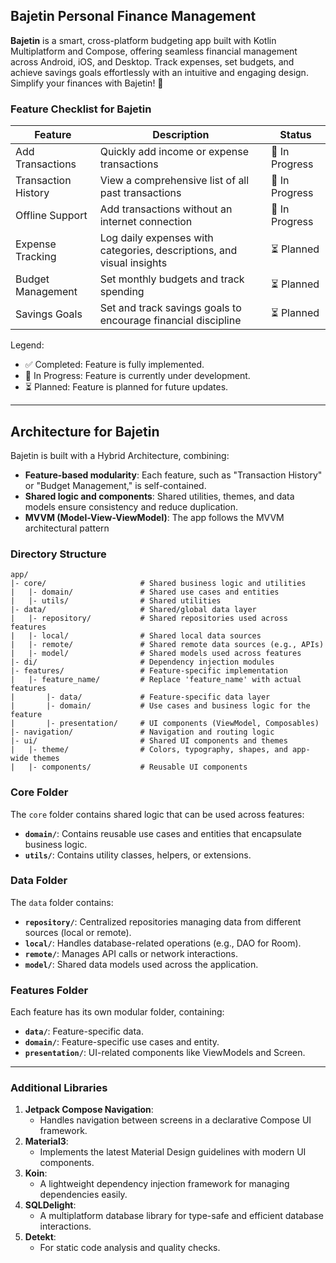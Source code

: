 ## **Bajetin Personal Finance Management**

**Bajetin** is a smart, cross-platform budgeting app built with Kotlin Multiplatform and Compose, offering seamless financial management across Android, iOS, and Desktop. Track expenses, set budgets, and achieve savings goals effortlessly with an intuitive and engaging design. Simplify your finances with Bajetin! 🚀

### **Feature Checklist for Bajetin**

| Feature                     | Description                                                           | Status     |
|-----------------------------|-----------------------------------------------------------------------|------------|
| Add Transactions            | Quickly add income or expense transactions                            | 🔄 In Progress |
| Transaction History         | View a comprehensive list of all past transactions                    | 🔄 In Progress |
| Offline Support             | Add transactions without an internet connection                       | 🔄 In Progress |
| Expense Tracking            | Log daily expenses with categories, descriptions, and visual insights | ⏳ Planned |
| Budget Management           | Set monthly budgets and track spending                                | ⏳ Planned |
| Savings Goals               | Set and track savings goals to encourage financial discipline         | ⏳ Planned |


Legend:
- ✅ Completed: Feature is fully implemented.
- 🔄 In Progress: Feature is currently under development.
- ⏳ Planned: Feature is planned for future updates.

___


## **Architecture for Bajetin**

Bajetin is built with a Hybrid Architecture, combining:
- **Feature-based modularity**: Each feature, such as "Transaction History" or "Budget Management," is self-contained.
- **Shared logic and components**: Shared utilities, themes, and data models ensure consistency and reduce duplication.
- **MVVM (Model-View-ViewModel)**: The app follows the MVVM architectural pattern

### Directory Structure
```
app/
|- core/                     # Shared business logic and utilities
|   |- domain/               # Shared use cases and entities
|   |- utils/                # Shared utilities
|- data/                     # Shared/global data layer
|   |- repository/           # Shared repositories used across features
|   |- local/                # Shared local data sources
|   |- remote/               # Shared remote data sources (e.g., APIs)
|   |- model/                # Shared models used across features
|- di/                       # Dependency injection modules
|- features/                 # Feature-specific implementation
|   |- feature_name/         # Replace 'feature_name' with actual features
|       |- data/             # Feature-specific data layer
|       |- domain/           # Use cases and business logic for the feature
|       |- presentation/     # UI components (ViewModel, Composables)
|- navigation/               # Navigation and routing logic
|- ui/                       # Shared UI components and themes
|   |- theme/                # Colors, typography, shapes, and app-wide themes
|   |- components/           # Reusable UI components
```

### Core Folder
The `core` folder contains shared logic that can be used across features:
- **`domain/`**: Contains reusable use cases and entities that encapsulate business logic.
- **`utils/`**: Contains utility classes, helpers, or extensions.

### Data Folder
The `data` folder contains:
- **`repository/`**: Centralized repositories managing data from different sources (local or remote).
- **`local/`**: Handles database-related operations (e.g., DAO for Room).
- **`remote/`**: Manages API calls or network interactions.
- **`model/`**: Shared data models used across the application.

### Features Folder
Each feature has its own modular folder, containing:
- **`data/`**: Feature-specific data.
- **`domain/`**: Feature-specific use cases and entity.
- **`presentation/`**: UI-related components like ViewModels and Screen.

---

### **Additional Libraries**

1. **Jetpack Compose Navigation**:
    - Handles navigation between screens in a declarative Compose UI framework.
2. **Material3**:
    - Implements the latest Material Design guidelines with modern UI components.
3. **Koin**:
    - A lightweight dependency injection framework for managing dependencies easily.
4. **SQLDelight**:
    - A multiplatform database library for type-safe and efficient database interactions.
5. **Detekt**:
    - For static code analysis and quality checks.
